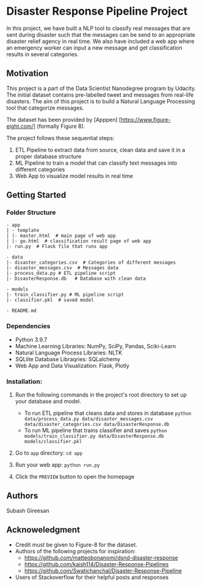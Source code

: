 # Disaster Response Pipeline Project

In this project, we have built a NLP tool to classify real messages that are sent during disaster such that the messages can be send to an appropriate disaster relief agency in real time. We also have included a web app where an emergency worker can input a new message and get classification results in several categories.

## Motivation

This project is a part of the Data Scientist Nanodegree program by Udacity. The initial dataset contains pre-labelled tweet and messages from real-life disasters. The aim of this project is to build a Natural Language Processing tool that categorize messages. 

The dataset has been provided by [Apppen] [https://www.figure-eight.com/] (formally Figure 8). 

The project follows these sequential steps: 

1) ETL Pipeline to extract data from source, clean data and save it in a proper database structure
2) ML Pipeline to train a model that can classify text messages into different categories
3) Web App to visualize model results in real time

## Getting Started

### Folder Structure 
```
- app
| - template
| |- master.html  # main page of web app
| |- go.html  # classification result page of web app
|- run.py  # Flask file that runs app

- data
|- disaster_categories.csv  # Categories of different messages
|- disaster_messages.csv  # Messages data
|- process_data.py # ETL pipeline script
|- DisasterResponse.db   # Database with clean data

- models
|- train_classifier.py # ML pipeline script
|- classifier.pkl  # saved model 

- README.md
```

### Dependencies

* Python 3.9.7 
* Machine Learning Libraries: NumPy, SciPy, Pandas, Sciki-Learn
* Natural Language Process Libraries: NLTK
* SQLlite Database Libraqries: SQLalchemy
* Web App and Data Visualization: Flask, Plotly

### Installation:

1. Run the following commands in the project's root directory to set up your database and model.

    - To run ETL pipeline that cleans data and stores in database
        `python data/process_data.py data/disaster_messages.csv data/disaster_categories.csv data/DisasterResponse.db`
    - To run ML pipeline that trains classifier and saves
        `python models/train_classifier.py data/DisasterResponse.db models/classifier.pkl`

2. Go to `app` directory: `cd app`

3. Run your web app: `python run.py`

4. Click the `PREVIEW` button to open the homepage

## Authors

Subash Gireesan

## Acknoweledgment

* Credit must be given to Figure-8 for the dataset. 
* Authors of the following projects for inspiration: 
    - https://github.com/matteobonanomi/dsnd-disaster-response
    - https://github.com/kaish114/Disaster-Response-Pipelines
    - https://github.com/Swatichanchal/Disaster-Response-Pipeline
* Users of Stackoverflow for their helpful posts and responses
